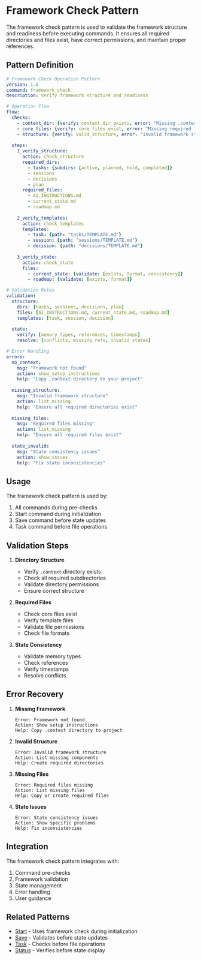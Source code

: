 # Framework Check Pattern

The framework check pattern is used to validate the framework structure and readiness before executing commands. It ensures all required directories and files exist, have correct permissions, and maintain proper references.

## Pattern Definition

```yaml
# Framework Check Operation Pattern
version: 1.0
command: framework_check
description: Verify framework structure and readiness

# Operation Flow
flow:
  checks:
    - context_dir: {verify: context_dir_exists, error: "Missing .context directory"}
    - core_files: {verify: core_files_exist, error: "Missing required files"}
    - structure: {verify: valid_structure, error: "Invalid framework structure"}
  
  steps:
    1_verify_structure:
      action: check_structure
      required_dirs:
        - tasks: {subdirs: [active, planned, hold, completed]}
        - sessions
        - decisions
        - plan
      required_files:
        - AI_INSTRUCTIONS.md
        - current_state.md
        - roadmap.md
    
    2_verify_templates:
      action: check_templates
      templates:
        - task: {path: "tasks/TEMPLATE.md"}
        - session: {path: "sessions/TEMPLATE.md"}
        - decision: {path: "decisions/TEMPLATE.md"}
    
    3_verify_state:
      action: check_state
      files:
        - current_state: {validate: [exists, format, consistency]}
        - roadmap: {validate: [exists, format]}

# Validation Rules
validation:
  structure:
    dirs: [tasks, sessions, decisions, plan]
    files: [AI_INSTRUCTIONS.md, current_state.md, roadmap.md]
    templates: [task, session, decision]
  
  state:
    verify: [memory_types, references, timestamps]
    resolve: [conflicts, missing_refs, invalid_states]

# Error Handling
errors:
  no_context:
    msg: "Framework not found"
    action: show_setup_instructions
    help: "Copy .context directory to your project"
  
  missing_structure:
    msg: "Invalid framework structure"
    action: list_missing
    help: "Ensure all required directories exist"
  
  missing_files:
    msg: "Required files missing"
    action: list_missing
    help: "Ensure all required files exist"
  
  state_invalid:
    msg: "State consistency issues"
    action: show_issues
    help: "Fix state inconsistencies"
```

## Usage

The framework check pattern is used by:
1. All commands during pre-checks
2. Start command during initialization
3. Save command before state updates
4. Task command before file operations

## Validation Steps

1. **Directory Structure**
   - Verify `.context` directory exists
   - Check all required subdirectories
   - Validate directory permissions
   - Ensure correct structure

2. **Required Files**
   - Check core files exist
   - Verify template files
   - Validate file permissions
   - Check file formats

3. **State Consistency**
   - Validate memory types
   - Check references
   - Verify timestamps
   - Resolve conflicts

## Error Recovery

1. **Missing Framework**
   ```
   Error: Framework not found
   Action: Show setup instructions
   Help: Copy .context directory to project
   ```

2. **Invalid Structure**
   ```
   Error: Invalid framework structure
   Action: List missing components
   Help: Create required directories
   ```

3. **Missing Files**
   ```
   Error: Required files missing
   Action: List missing files
   Help: Copy or create required files
   ```

4. **State Issues**
   ```
   Error: State consistency issues
   Action: Show specific problems
   Help: Fix inconsistencies
   ```

## Integration

The framework check pattern integrates with:
1. Command pre-checks
2. Framework validation
3. State management
4. Error handling
5. User guidance

## Related Patterns

- [Start](start.md) - Uses framework check during initialization
- [Save](save.md) - Validates before state updates
- [Task](task.md) - Checks before file operations
- [Status](status.md) - Verifies before state display 